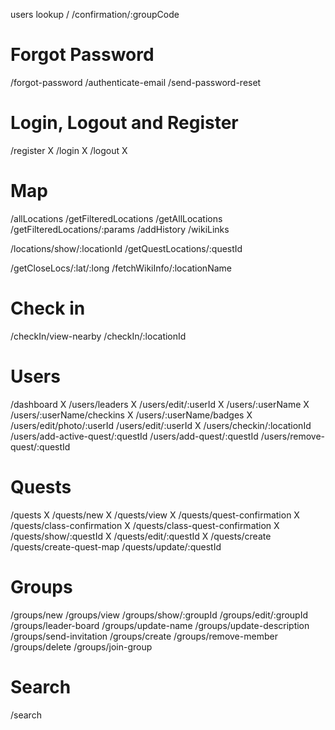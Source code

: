 users lookup
/
/confirmation/:groupCode

Forgot Password
===============
/forgot-password
/authenticate-email
/send-password-reset

Login, Logout and Register
==========================
/register X
/login X
/logout X

Map
===
/allLocations
/getFilteredLocations
/getAllLocations
/getFilteredLocations/:params
/addHistory
/wikiLinks

/locations/show/:locationId
/getQuestLocations/:questId

/getCloseLocs/:lat/:long
/fetchWikiInfo/:locationName

Check in
========
/checkIn/view-nearby
/checkIn/:locationId

Users
=====
/dashboard X
/users/leaders X
/users/edit/:userId X
/users/:userName X
/users/:userName/checkins X
/users/:userName/badges X
/users/edit/photo/:userId
/users/edit/:userId X
/users/checkin/:locationId
/users/add-active-quest/:questId
/users/add-quest/:questId
/users/remove-quest/:questId

Quests
======
/quests X
/quests/new X
/quests/view X
/quests/quest-confirmation X
/quests/class-confirmation X
/quests/class-quest-confirmation X
/quests/show/:questId X
/quests/edit/:questId X
/quests/create
/quests/create-quest-map
/quests/update/:questId

Groups
======
/groups/new
/groups/view
/groups/show/:groupId
/groups/edit/:groupId
/groups/leader-board
/groups/update-name
/groups/update-description
/groups/send-invitation
/groups/create
/groups/remove-member
/groups/delete
/groups/join-group

Search
======
/search
